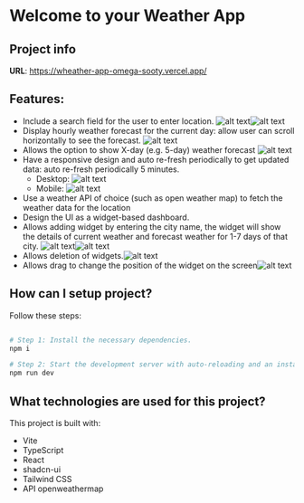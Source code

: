 # Welcome to your Weather App

## Project info

**URL**: https://wheather-app-omega-sooty.vercel.app/

## Features:

- Include a search field for the user to enter location.
  ![alt text](public/screenshots/image.png)![alt text](public/screenshots/image-1.png)
- Display hourly weather forecast for the current day: allow user can scroll horizontally to see the forecast.
  ![alt text](public/screenshots/image-2.png)
- Allows the option to show X-day (e.g. 5-day) weather forecast
  ![alt text](public/screenshots/image-3.png)
- Have a responsive design and auto re-fresh periodically to get updated data: auto re-fresh periodically 5 minutes.
  - Desktop: ![alt text](public/screenshots/image-4.png)
  - Mobile: ![alt text](public/screenshots/image-5.png)
- Use a weather API of choice (such as open weather map) to fetch the weather data for the location
- Design the UI as a widget-based dashboard.
- Allows adding widget by entering the city name, the widget will show the details of current weather and forecast weather for 1-7 days of that city.
  ![alt text](public/screenshots/image-6.png)![alt text](public/screenshots/image-7.png)
- Allows deletion of widgets.![alt text](public/screenshots/image-8.png)
- Allows drag to change the position of the widget on the screen![alt text](public/screenshots/image-9.png)

## How can I setup project?

Follow these steps:

```sh

# Step 1: Install the necessary dependencies.
npm i

# Step 2: Start the development server with auto-reloading and an instant preview.
npm run dev
```

## What technologies are used for this project?

This project is built with:

- Vite
- TypeScript
- React
- shadcn-ui
- Tailwind CSS
- API openweathermap
